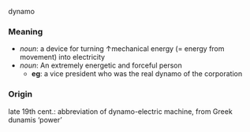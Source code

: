 dynamo
### Meaning
+ _noun_: a device for turning ↑mechanical energy (= energy from movement) into electricity
+ _noun_: An extremely energetic and forceful person
	+ __eg__: a vice president who was the real dynamo of the corporation

### Origin

late 19th cent.: abbreviation of dynamo-electric machine, from Greek dunamis ‘power’
